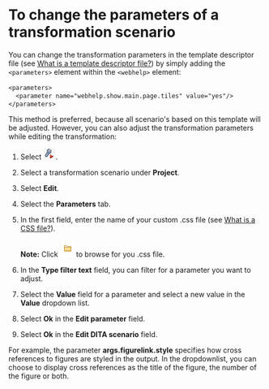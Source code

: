 # To change the parameters of a transformation scenario

You can change the transformation parameters in the template descriptor file \(see [What is a template descriptor file?](co_opt_file.md)\) by simply adding the `<parameters>` element within the `<webhelp>` element:

```
<parameters>
  <parameter name="webhelp.show.main.page.tiles" value="yes"/>
</parameters>
```

This method is preferred, because all scenario's based on this template will be adjusted. However, you can also adjust the transformation parameters while editing the transformation:

1.  Select ![](../_media/graphics/configure_transformation_scenario.PNG).

2.  Select a transformation scenario under **Project**.

3.  Select **Edit**.

4.  Select the **Parameters** tab.

5.  In the first field, enter the name of your custom .css file \(see [What is a CSS file?](co_custom_css_file.md)\).

    **Note:** Click ![](../_media/graphics/browse.png) to browse for you .css file.

6.  In the **Type filter text** field, you can filter for a parameter you want to adjust.

7.  Select the **Value** field for a parameter and select a new value in the **Value** dropdown list.

8.  Select **Ok** in the **Edit parameter** field.

9.  Select **Ok** in the **Edit DITA scenario** field.


For example, the parameter **args.figurelink.style** specifies how cross references to figures are styled in the output. In the dropdownlist, you can choose to display cross references as the title of the figure, the number of the figure or both.

